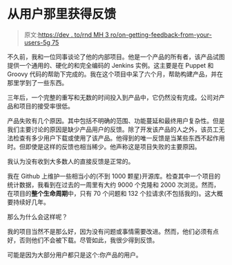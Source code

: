 # 从用户那里获得反馈

> 原文:[https://dev . to/rnd MH 3 ro/on-getting-feedback-from-your-users-5g 75](https://dev.to/rndmh3ro/on-getting-feedback-from-your-users-5g75)

不久前，我和一位同事谈论了他的内部项目。他是一个产品的所有者，该产品试图提供一个通用的、硬化的和完全编码的 Jenkins 实例。这主要是在 Puppet 和 Groovy 代码的帮助下完成的。我在这个项目中呆了六个月，帮助构建产品，并在那里学到了一些东西。

三年后，一个完整的重写和无数的时间投入到产品中，它仍然没有完成。公司对产品和项目的接受率很低。

产品失败有几个原因。其中包括不明确的范围、功能蔓延和最终用户复杂性。但是我们主要讨论的原因是缺少产品用户的反馈。除了开发该产品的人之外，该员工无法检查有多少用户下载或使用了该产品。他得到的唯一反馈是当某些东西不起作用时。但即使是这样的反馈也相当稀少。他声称这是项目失败的主要原因。

我认为没有收到大多数人的直接反馈是正常的。

我在 Github 上维护一些相当小的(不到 1000 颗星)开源库。检查其中一个项目的统计数据，我看到在过去的一周里有大约 9000 个克隆和 2000 次浏览。然而，在项目的**整个生命周期**中，只有 70 个问题和 132 个拉请求(不包括我的)。这大概要持续好几年。

那么为什么会这样呢？

我的项目当然不是那么好，因为没有问题或事情需要改进。然而，他们必须有点好，否则他们不会被下载。尽管如此，我很少得到反馈。

可能是因为大部分用户都只是这个:你产品的用户。